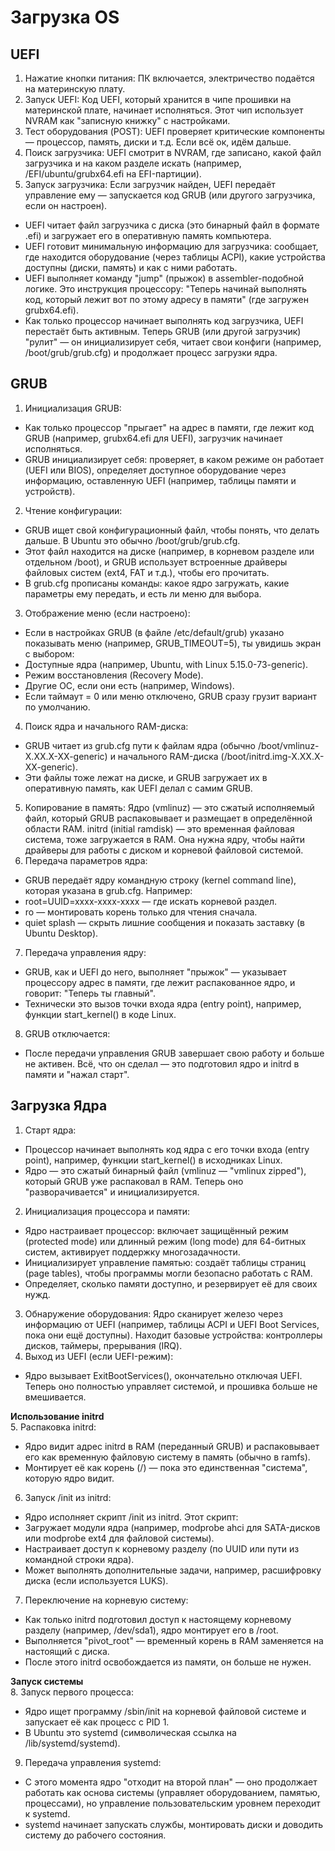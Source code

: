 # Загрузка OS
## UEFI
1. Нажатие кнопки питания: ПК включается, электричество подаётся на материнскую плату.
2. Запуск UEFI: Код UEFI, который хранится в чипе прошивки на материнской плате, начинает исполняться. Этот чип использует NVRAM как "записную книжку" с настройками.
3. Тест оборудования (POST): UEFI проверяет критические компоненты — процессор, память, диски и т.д. Если всё ок, идём дальше.
4. Поиск загрузчика: UEFI смотрит в NVRAM, где записано, какой файл загрузчика и на каком разделе искать (например, /EFI/ubuntu/grubx64.efi на EFI-партиции).
5. Запуск загрузчика: Если загрузчик найден, UEFI передаёт управление ему — запускается код GRUB (или другого загрузчика, если он настроен).
- UEFI читает файл загрузчика с диска (это бинарный файл в формате .efi) и загружает его в оперативную память компьютера.
- UEFI готовит минимальную информацию для загрузчика: сообщает, где находится оборудование (через таблицы ACPI), какие устройства доступны (диски, память) и как с ними работать. 
- UEFI выполняет команду "jump" (прыжок) в assembler-подобной логике. Это инструкция процессору: "Теперь начинай выполнять код, который лежит вот по этому адресу в памяти" (где загружен grubx64.efi).
- Как только процессор начинает выполнять код загрузчика, UEFI перестаёт быть активным. Теперь GRUB (или другой загрузчик) "рулит" — он инициализирует себя, читает свои конфиги (например, /boot/grub/grub.cfg) и продолжает процесс загрузки ядра.

## GRUB
1. Инициализация GRUB:
- Как только процессор "прыгает" на адрес в памяти, где лежит код GRUB (например, grubx64.efi для UEFI), загрузчик начинает исполняться.
- GRUB инициализирует себя: проверяет, в каком режиме он работает (UEFI или BIOS), определяет доступное оборудование через информацию, оставленную UEFI (например, таблицы памяти и устройств).
2. Чтение конфигурации:
- GRUB ищет свой конфигурационный файл, чтобы понять, что делать дальше. В Ubuntu это обычно /boot/grub/grub.cfg.
- Этот файл находится на диске (например, в корневом разделе или отдельном /boot), и GRUB использует встроенные драйверы файловых систем (ext4, FAT и т.д.), чтобы его прочитать.
- В grub.cfg прописаны команды: какое ядро загружать, какие параметры ему передать, и есть ли меню для выбора.
3. Отображение меню (если настроено):
- Если в настройках GRUB (в файле /etc/default/grub) указано показывать меню (например, GRUB_TIMEOUT=5), ты увидишь экран с выбором:
- Доступные ядра (например, Ubuntu, with Linux 5.15.0-73-generic).
- Режим восстановления (Recovery Mode).
- Другие ОС, если они есть (например, Windows).
- Если таймаут = 0 или меню отключено, GRUB сразу грузит вариант по умолчанию.
4. Поиск ядра и начального RAM-диска:
- GRUB читает из grub.cfg пути к файлам ядра (обычно /boot/vmlinuz-X.XX.X-XX-generic) и начального RAM-диска (/boot/initrd.img-X.XX.X-XX-generic).
- Эти файлы тоже лежат на диске, и GRUB загружает их в оперативную память, как UEFI делал с самим GRUB.
5. Копирование в память:
Ядро (vmlinuz) — это сжатый исполняемый файл, который GRUB распаковывает и размещает в определённой области RAM.
initrd (initial ramdisk) — это временная файловая система, тоже загружается в RAM. Она нужна ядру, чтобы найти драйверы для работы с диском и корневой файловой системой.
6. Передача параметров ядра:
- GRUB передаёт ядру командную строку (kernel command line), которая указана в grub.cfg. Например:
- root=UUID=xxxx-xxxx-xxxx — где искать корневой раздел.
- ro — монтировать корень только для чтения сначала.
- quiet splash — скрыть лишние сообщения и показать заставку (в Ubuntu Desktop).
7. Передача управления ядру:
- GRUB, как и UEFI до него, выполняет "прыжок" — указывает процессору адрес в памяти, где лежит распакованное ядро, и говорит: "Теперь ты главный".
- Технически это вызов точки входа ядра (entry point), например, функции start_kernel() в коде Linux.
8. GRUB отключается:
- После передачи управления GRUB завершает свою работу и больше не активен. Всё, что он сделал — это подготовил ядро и initrd в памяти и "нажал старт".

## Загрузка Ядра

1. Старт ядра:
- Процессор начинает выполнять код ядра с его точки входа (entry point), например, функции start_kernel() в исходниках Linux.
- Ядро — это сжатый бинарный файл (vmlinuz — "vmlinux zipped"), который GRUB уже распаковал в RAM. Теперь оно "разворачивается" и инициализируется.
2. Инициализация процессора и памяти:
- Ядро настраивает процессор: включает защищённый режим (protected mode) или длинный режим (long mode) для 64-битных систем, активирует поддержку многозадачности.
- Инициализирует управление памятью: создаёт таблицы страниц (page tables), чтобы программы могли безопасно работать с RAM.
- Определяет, сколько памяти доступно, и резервирует её для своих нужд.
3. Обнаружение оборудования:
Ядро сканирует железо через информацию от UEFI (например, таблицы ACPI и UEFI Boot Services, пока они ещё доступны).
Находит базовые устройства: контроллеры дисков, таймеры, прерывания (IRQ).
4. Выход из UEFI (если UEFI-режим):
- Ядро вызывает ExitBootServices(), окончательно отключая UEFI. Теперь оно полностью управляет системой, и прошивка больше не вмешивается.

**Использование initrd**      
5. Распаковка initrd:
- Ядро видит адрес initrd в RAM (переданный GRUB) и распаковывает его как временную файловую систему в память (обычно в ramfs).
- Монтирует её как корень (/) — пока это единственная "система", которую ядро видит.
6. Запуск /init из initrd:
- Ядро исполняет скрипт /init из initrd. Этот скрипт:
- Загружает модули ядра (например, modprobe ahci для SATA-дисков или modprobe ext4 для файловой системы).
- Настраивает доступ к корневому разделу (по UUID или пути из командной строки ядра).
- Может выполнять дополнительные задачи, например, расшифровку диска (если используется LUKS).
7. Переключение на корневую систему:
- Как только initrd подготовил доступ к настоящему корневому разделу (например, /dev/sda1), ядро монтирует его в /root.
- Выполняется "pivot_root" — временный корень в RAM заменяется на настоящий с диска.
- После этого initrd освобождается из памяти, он больше не нужен.

**Запуск системы**        
8. Запуск первого процесса:
- Ядро ищет программу /sbin/init на корневой файловой системе и запускает её как процесс с PID 1.
- В Ubuntu это systemd (символическая ссылка на /lib/systemd/systemd).
9. Передача управления systemd:
- С этого момента ядро "отходит на второй план" — оно продолжает работать как основа системы (управляет оборудованием, памятью, процессами), но управление пользовательским уровнем переходит к systemd.
- systemd начинает запускать службы, монтировать диски и доводить систему до рабочего состояния.
